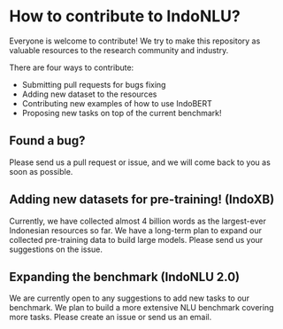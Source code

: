 # How to contribute to IndoNLU?

Everyone is welcome to contribute! We try to make this repository as valuable resources to the research community and industry. 

There are four ways to contribute:
* Submitting pull requests for bugs fixing
* Adding new dataset to the resources
* Contributing new examples of how to use IndoBERT
* Proposing new tasks on top of the current benchmark!

## Found a bug?
Please send us a pull request or issue, and we will come back to you as soon as possible.

## Adding new datasets for pre-training! (IndoXB)
Currently, we have collected almost 4 billion words as the largest-ever Indonesian resources so far. We have a long-term plan to expand our collected pre-training data to build large models. Please send us your suggestions on the issue.

## Expanding the benchmark (IndoNLU 2.0)
We are currently open to any suggestions to add new tasks to our benchmark. We plan to build a more extensive NLU benchmark covering more tasks. Please create an issue or send us an email.

